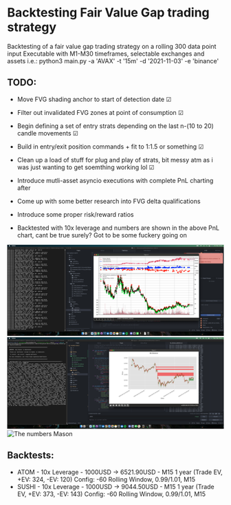 
# Backtesting Fair Value Gap trading strategy

Backtesting of a fair value gap trading strategy on a rolling 300 data point input
Executable with M1-M30 timeframes, selectable exchanges and assets i.e.:
python3 main.py -a 'AVAX' -t '15m' -d '2021-11-03' -e 'binance'

## TODO:
- Move FVG shading anchor to start of detection date &#x2611;
- Filter out invalidated FVG zones at point of consumption &#x2611;
- Begin defining a set of entry strats depending on the last n-(10 to 20) candle movements &#x2611;
- Build in entry/exit position commands + fit to 1:1.5 or something &#x2611;
- Clean up a load of stuff for plug and play of strats, bit messy atm as i was just wanting to get soemthing working lol &#x2611;
- Introduce mutli-asset asyncio executions with complete PnL charting after
- Come up with some better research into FVG delta qualifications
- Introduce some proper risk/reward ratios


- Backtested with 10x leverage and numbers are shown in the above PnL chart, cant be true surely? Got to be some fuckery going on

![Backtest](https://github.com/CacheMoneyPlaya/backtest-rndm1.0/blob/main/Charts/Screenshot%202022-11-04%20at%2022.52.38.png?raw=true)
![FVG detection](https://github.com/CacheMoneyPlaya/backtest-rndm1.0/blob/main/Charts/Screenshot_2022-11-01_at_19.11.03.png?raw=true)
![The numbers Mason](https://tenor.com/view/what-do-they-mean-random-numbers-gif-10654449.gif)

## Backtests:
- ATOM - 10x Leverage - 1000USD -> 6521.90USD - M15 1 year (Trade EV, +EV: 324, -EV: 120)
  Config: -60 Rolling Window, 0.99/1.01, M15
- SUSHI - 10x Leverage - 1000USD -> 9044.50USD - M15 1 year (Trade EV, +EV: 373, -EV: 143)
  Config: -60 Rolling Window, 0.99/1.01, M15
